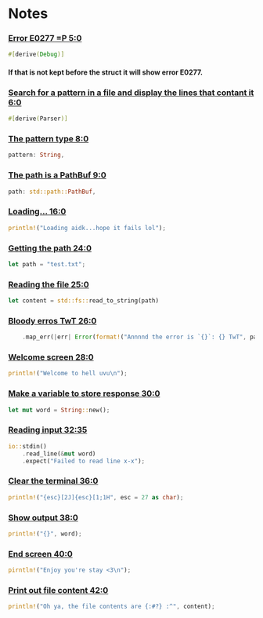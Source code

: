 # Notes

### [Error E0277 =P 5:0](src/main.rs#L5)
```rust
#[derive(Debug)]
```
#### If that is not kept before the struct it will show error E0277.

### [Search for a pattern in a file and display the lines that contant it 6:0](src/main.rs#6)
```rust
#[derive(Parser)]
```

### [The pattern type 8:0](src/main.rs#8)
```rust
pattern: String,
```

### [The path is a PathBuf 9:0](src/main.rs#L9)
```rust
path: std::path::PathBuf,
```

### [Loading... 16:0](src/main.rs#L16)
```rust
println!("Loading aidk...hope it fails lol");
```

### [Getting the path 24:0](src/main.rs#L24)
```rust
let path = "test.txt";
```

### [Reading the file 25:0](src/main.rs#L25)
```rust
let content = std::fs::read_to_string(path)
```

### [Bloody erros TwT 26:0](src/main.rs#L26)
```rust
    .map_err(|err| Error(format!("Annnnd the error is `{}`: {} TwT", path, err)))?;
```

### [Welcome screen 28:0](src/main.rs#L28)
```rust
println!("Welcome to hell uvu\n");
```

### [Make a variable to store response 30:0](src/main.rs#L30)
```rust
let mut word = String::new();
```

### [Reading input 32:35](src/main.rs#L32)
```rust
io::stdin()
    .read_line(&mut word)
    .expect("Failed to read line x-x");
```

### [Clear the terminal 36:0](src/main.rs#L36)
```rust
println!("{esc}[2J]{esc}[1;1H", esc = 27 as char);
```

### [Show output 38:0](src/main.rs#L38)
```rust
println!("{}", word);
```

### [End screen 40:0](src/main.rs#L40)
```rust
pirntln!("Enjoy you're stay <3\n");
```

### [Print out file content 42:0](src/main.rs#L42)
```rust
println!("Oh ya, the file contents are {:#?} :^", content);
```
